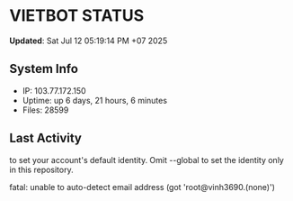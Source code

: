 # VIETBOT STATUS
**Updated**: Sat Jul 12 05:19:14 PM +07 2025

## System Info
- IP: 103.77.172.150
- Uptime: up 6 days, 21 hours, 6 minutes
- Files: 28599

## Last Activity

to set your account's default identity.
Omit --global to set the identity only in this repository.

fatal: unable to auto-detect email address (got 'root@vinh3690.(none)')
